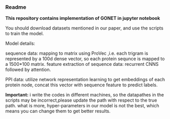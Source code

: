 ### Readme

**This repository contains implementation of GONET in jupyter notebook**

You should download datasets mentioned in our paper, and use the scripts to train the model.

Model details:

sequence data: mapping to matrix using ProVec ,i.e. each trigram is represented by a 100d dense vector, so each protein sequnce is mapped to a 1500*100 matrix.
    feature extraction of sequence data: recurrent CNNS followed by attention.

PPI data: 
   utilize network representation learning to get embeddings of each protein node, concat this vector with sequence feature to predict labels.

**Important:**
i write the codes in different machines, so the datapathes in the scripts may be incorrect,please update the path with respect to the true path.
what is more, hyper-parameters in our model is not the best, which means you can change them to get better results.
